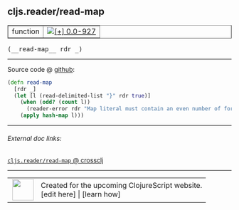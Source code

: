 ## cljs.reader/read-map



 <table border="1">
<tr>
<td>function</td>
<td><a href="https://github.com/cljsinfo/cljs-api-docs/tree/0.0-927"><img valign="middle" alt="[+] 0.0-927" title="Added in 0.0-927" src="https://img.shields.io/badge/+-0.0--927-lightgrey.svg"></a> </td>
</tr>
</table>


 <samp>
(__read-map__ rdr _)<br>
</samp>

---







Source code @ [github](https://github.com/clojure/clojurescript/blob/r2629/src/cljs/cljs/reader.cljs#L274-L279):

```clj
(defn read-map
  [rdr _]
  (let [l (read-delimited-list "}" rdr true)]
    (when (odd? (count l))
      (reader-error rdr "Map literal must contain an even number of forms"))
    (apply hash-map l)))
```

<!--
Repo - tag - source tree - lines:

 <pre>
clojurescript @ r2629
└── src
    └── cljs
        └── cljs
            └── <ins>[reader.cljs:274-279](https://github.com/clojure/clojurescript/blob/r2629/src/cljs/cljs/reader.cljs#L274-L279)</ins>
</pre>

-->

---



###### External doc links:

[`cljs.reader/read-map` @ crossclj](http://crossclj.info/fun/cljs.reader.cljs/read-map.html)<br>

---

 <table>
<tr><td>
<img valign="middle" align="right" width="48px" src="http://i.imgur.com/Hi20huC.png">
</td><td>
Created for the upcoming ClojureScript website.<br>
[edit here] | [learn how]
</td></tr></table>

[edit here]:https://github.com/cljsinfo/cljs-api-docs/blob/master/cljsdoc/cljs.reader/read-map.cljsdoc
[learn how]:https://github.com/cljsinfo/cljs-api-docs/wiki/cljsdoc-files

<!--

This information was too distracting to show to readers, but I'll leave it
commented here since it is helpful to:

- pretty-print the data used to generate this document
- and show how to retrieve that data



The API data for this symbol:

```clj
{:ns "cljs.reader",
 :name "read-map",
 :type "function",
 :signature ["[rdr _]"],
 :source {:code "(defn read-map\n  [rdr _]\n  (let [l (read-delimited-list \"}\" rdr true)]\n    (when (odd? (count l))\n      (reader-error rdr \"Map literal must contain an even number of forms\"))\n    (apply hash-map l)))",
          :title "Source code",
          :repo "clojurescript",
          :tag "r2629",
          :filename "src/cljs/cljs/reader.cljs",
          :lines [274 279]},
 :full-name "cljs.reader/read-map",
 :full-name-encode "cljs.reader/read-map",
 :history [["+" "0.0-927"]]}

```

Retrieve the API data for this symbol:

```clj
;; from Clojure REPL
(require '[clojure.edn :as edn])
(-> (slurp "https://raw.githubusercontent.com/cljsinfo/cljs-api-docs/catalog/cljs-api.edn")
    (edn/read-string)
    (get-in [:symbols "cljs.reader/read-map"]))
```

-->
